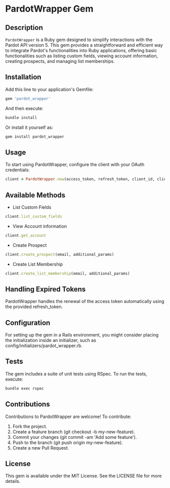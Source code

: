 # PardotWrapper Gem

## Description

`PardotWrapper` is a Ruby gem designed to simplify interactions with the Pardot API version 5. This gem provides a straightforward and efficient way to integrate Pardot's functionalities into Ruby applications, offering basic functionalities such as listing custom fields, viewing account information, creating prospects, and managing list memberships.

## Installation

Add this line to your application's Gemfile:

```ruby
gem 'pardot_wrapper'
```

And then execute:

```bash
bundle install
```

Or install it yourself as:

```bash
gem install pardot_wrapper
```

## Usage

To start using PardotWrapper, configure the client with your OAuth credentials:

```ruby
client = PardotWrapper.new(access_token, refresh_token, client_id, client_secret, pardot_business_unit_id, :production)
```

## Available Methods

- List Custom Fields
```ruby
client.list_custom_fields

```

- View Account information
```ruby
client.get_account

```

- Create Prospect
```ruby
client.create_prospect(email, additional_params)

```

- Create List Membership
```ruby
client.create_list_membership(email, additional_params)

```

## Handling Expired Tokens
PardotWrapper handles the renewal of the access token automatically using the provided refresh_token.


## Configuration

For setting up the gem in a Rails environment, you might consider placing the initialization inside an initializer, such as config/initializers/pardot_wrapper.rb.

## Tests

The gem includes a suite of unit tests using RSpec. To run the tests, execute:

```bash
bundle exec rspec
```

## Contributions

Contributions to PardotWrapper are welcome! To contribute:

1. Fork the project.
2. Create a feature branch (git checkout -b my-new-feature).
3. Commit your changes (git commit -am 'Add some feature').
4. Push to the branch (git push origin my-new-feature).
5. Create a new Pull Request.

## License
This gem is available under the MIT License. See the LICENSE file for more details.
